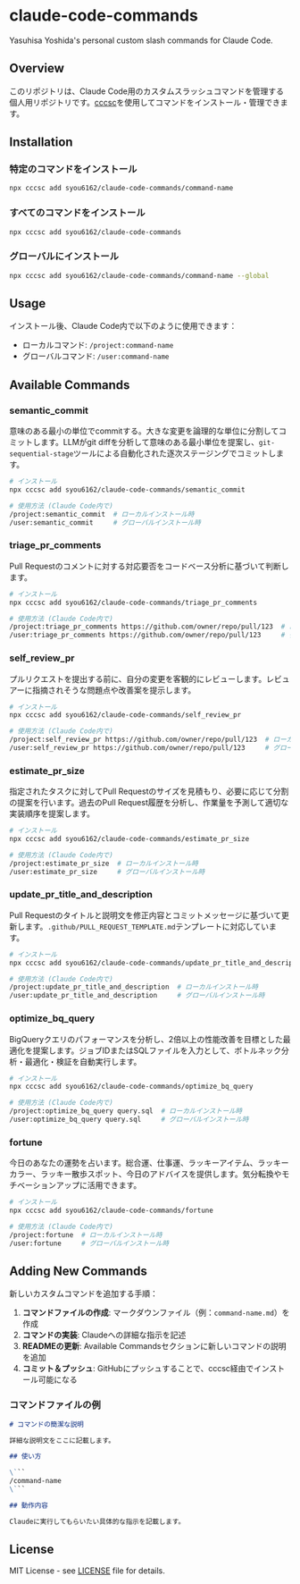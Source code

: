 # claude-code-commands

Yasuhisa Yoshida's personal custom slash commands for Claude Code.

## Overview

このリポジトリは、Claude Code用のカスタムスラッシュコマンドを管理する個人用リポジトリです。[cccsc](https://github.com/hiragram/cccsc)を使用してコマンドをインストール・管理できます。

## Installation

### 特定のコマンドをインストール
```bash
npx cccsc add syou6162/claude-code-commands/command-name
```

### すべてのコマンドをインストール
```bash
npx cccsc add syou6162/claude-code-commands
```

### グローバルにインストール
```bash
npx cccsc add syou6162/claude-code-commands/command-name --global
```

## Usage

インストール後、Claude Code内で以下のように使用できます：

- ローカルコマンド: `/project:command-name`
- グローバルコマンド: `/user:command-name`

## Available Commands

### semantic_commit
意味のある最小の単位でcommitする。大きな変更を論理的な単位に分割してコミットします。LLMがgit diffを分析して意味のある最小単位を提案し、`git-sequential-stage`ツールによる自動化された逐次ステージングでコミットします。

```bash
# インストール
npx cccsc add syou6162/claude-code-commands/semantic_commit

# 使用方法 (Claude Code内で)
/project:semantic_commit  # ローカルインストール時
/user:semantic_commit     # グローバルインストール時
```

### triage_pr_comments
Pull Requestのコメントに対する対応要否をコードベース分析に基づいて判断します。

```bash
# インストール
npx cccsc add syou6162/claude-code-commands/triage_pr_comments

# 使用方法 (Claude Code内で)
/project:triage_pr_comments https://github.com/owner/repo/pull/123  # ローカルインストール時
/user:triage_pr_comments https://github.com/owner/repo/pull/123     # グローバルインストール時
```

### self_review_pr
プルリクエストを提出する前に、自分の変更を客観的にレビューします。レビュアーに指摘されそうな問題点や改善案を提示します。

```bash
# インストール
npx cccsc add syou6162/claude-code-commands/self_review_pr

# 使用方法 (Claude Code内で)
/project:self_review_pr https://github.com/owner/repo/pull/123  # ローカルインストール時
/user:self_review_pr https://github.com/owner/repo/pull/123     # グローバルインストール時
```

### estimate_pr_size
指定されたタスクに対してPull Requestのサイズを見積もり、必要に応じて分割の提案を行います。過去のPull Request履歴を分析し、作業量を予測して適切な実装順序を提案します。

```bash
# インストール
npx cccsc add syou6162/claude-code-commands/estimate_pr_size

# 使用方法 (Claude Code内で)
/project:estimate_pr_size  # ローカルインストール時
/user:estimate_pr_size     # グローバルインストール時
```

### update_pr_title_and_description
Pull Requestのタイトルと説明文を修正内容とコミットメッセージに基づいて更新します。`.github/PULL_REQUEST_TEMPLATE.md`テンプレートに対応しています。

```bash
# インストール
npx cccsc add syou6162/claude-code-commands/update_pr_title_and_description

# 使用方法 (Claude Code内で)
/project:update_pr_title_and_description  # ローカルインストール時
/user:update_pr_title_and_description     # グローバルインストール時
```

### optimize_bq_query
BigQueryクエリのパフォーマンスを分析し、2倍以上の性能改善を目標とした最適化を提案します。ジョブIDまたはSQLファイルを入力として、ボトルネック分析・最適化・検証を自動実行します。

```bash
# インストール
npx cccsc add syou6162/claude-code-commands/optimize_bq_query

# 使用方法 (Claude Code内で)
/project:optimize_bq_query query.sql  # ローカルインストール時
/user:optimize_bq_query query.sql     # グローバルインストール時
```

### fortune
今日のあなたの運勢を占います。総合運、仕事運、ラッキーアイテム、ラッキーカラー、ラッキー散歩スポット、今日のアドバイスを提供します。気分転換やモチベーションアップに活用できます。

```bash
# インストール
npx cccsc add syou6162/claude-code-commands/fortune

# 使用方法 (Claude Code内で)
/project:fortune  # ローカルインストール時
/user:fortune     # グローバルインストール時
```

## Adding New Commands

新しいカスタムコマンドを追加する手順：

1. **コマンドファイルの作成**: マークダウンファイル（例：`command-name.md`）を作成
2. **コマンドの実装**: Claudeへの詳細な指示を記述
3. **READMEの更新**: Available Commandsセクションに新しいコマンドの説明を追加
4. **コミット＆プッシュ**: GitHubにプッシュすることで、cccsc経由でインストール可能になる

### コマンドファイルの例

```markdown
# コマンドの簡潔な説明

詳細な説明文をここに記載します。

## 使い方

\```
/command-name
\```

## 動作内容

Claudeに実行してもらいたい具体的な指示を記載します。
```

## License

MIT License - see [LICENSE](LICENSE) file for details.